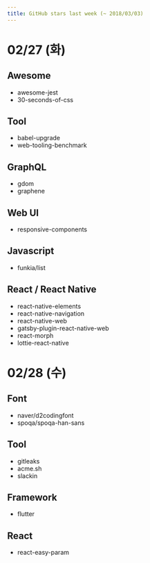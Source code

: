 ```yaml
---
title: GitHub stars last week (~ 2018/03/03)
---
```


# 02/27 (화)

## Awesome
- awesome-jest
- 30-seconds-of-css

## Tool
- babel-upgrade
- web-tooling-benchmark

## GraphQL
- gdom
- graphene

## Web UI
- responsive-components

## Javascript
- funkia/list

## React / React Native
- react-native-elements
- react-native-navigation
- react-native-web
- gatsby-plugin-react-native-web
- react-morph
- lottie-react-native

# 02/28 (수)

## Font
- naver/d2codingfont
- spoqa/spoqa-han-sans

## Tool
- gitleaks
- acme.sh
- slackin

## Framework
- flutter

## React
- react-easy-param